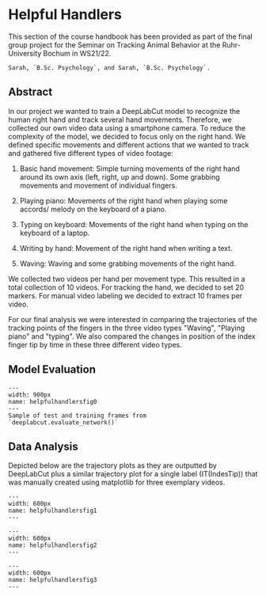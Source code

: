 # Helpful Handlers

This section of the course handbook has been provided as part of the final group project for the Seminar on Tracking Animal Behavior at the Ruhr-University Bochum in WS21/22.

```{admonition} Project Authors
Sarah, `B.Sc. Psychology`, and Sarah, `B.Sc. Psychology`.
```

## Abstract

In our project we wanted to train a DeepLabCut model to recognize the human right hand and track several hand movements. Therefore, we collected our own video data using a smartphone camera. To reduce the complexity of the model, we decided to focus only on the right hand. We defined specific movements and different actions that we wanted to track and gathered five different types of video footage:

1. Basic hand movement: Simple turning movements of the right hand around its own axis (left, right, up and down). Some grabbing movements and movement of individual fingers.

2. Playing piano: Movements of the right hand when playing some accords/ melody on the keyboard of a piano.

3. Typing on keyboard: Movements of the right hand when typing on the keyboard of a laptop.

4. Writing by hand: Movement of the right hand when writing a text.

5. Waving: Waving and some grabbing movements of the right hand.

We collected two videos per hand per movement type. This resulted in a total collection of 10 videos. For tracking the hand, we decided to set 20 markers. For manual video labeling we decided to extract 10 frames per video.

For our final analysis we were interested in comparing the trajectories of the tracking points of the fingers in the three video types "Waving", "Playing piano" and "typing". We also compared the changes in position of the index finger tip by time in these three different video types.

## Model Evaluation

```{figure} content/helpfulhandlersfig0.svg
---
width: 900px
name: helpfulhandlersfig0
---
Sample of test and training frames from `deeplabcut.evaluate_network()`
```

## Data Analysis

Depicted below are the trajectory plots as they are outputted by DeepLabCut plus a similar trajectory plot for a single label (IT(IndesTip)) that was manually created using matplotlib for three exemplary videos.

```{figure} content/helpfulhandlersfig1.svg
---
width: 600px
name: helpfulhandlersfig1
---
```

```{figure} content/helpfulhandlersfig2.svg
---
width: 600px
name: helpfulhandlersfig2
---
```

```{figure} content/helpfulhandlersfig3.svg
---
width: 600px
name: helpfulhandlersfig3
---
```
